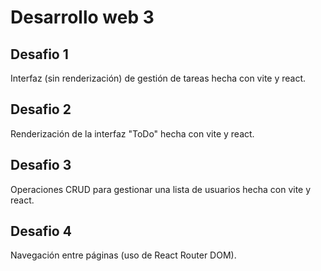 # Desarrollo web 3
## Desafio 1
Interfaz (sin renderización) de gestión de tareas hecha con vite y react.

## Desafio 2
Renderización de la interfaz "ToDo" hecha con vite y react.

## Desafio 3
Operaciones CRUD para gestionar una lista de usuarios hecha con vite y react.

## Desafio 4 
Navegación entre páginas (uso de React Router DOM).
